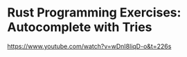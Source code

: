 # Rust Programming Exercises: Autocomplete with Tries
https://www.youtube.com/watch?v=wDnI8liqD-o&t=226s